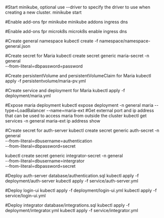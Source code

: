 #Start minikube, optional use --driver to specify the driver to use when creating a new cluster.
minikube start

#Enable add-ons fpr minikube
minikube addons ingress dns

#Enable add-ons fpr microk8s
microk8s enable ingress dns

#Create general namespace
kubectl create -f namespace/namespace-general.json

#Create secret for Maria
kubectl create secret generic maria-secret -n general \
--from-literal=dbpassword=password

#Create persistentVolume and persistentVolumeClaim for Maria
kubectl apply -f persistentvolume/maria-pv.yml

#Create service and deployment for Maria
kubectl apply -f deployment/maria.yml

#Expose maria deployment
kubectl expose deployment -n general maria --type=LoadBalancer --name=maria-ext
#Get external port and ip address that can be used to access maria from outside the cluster
kubectl get services -n general maria-ext
ip address show

#Create secret for auth-server
kubectl create secret generic auth-secret -n general \
--from-literal=dbusername=authentication \
--from-literal=dbpassword=secret

kubectl create secret generic integrator-secret -n general \
--from-literal=dbusername=intergrator \
--from-literal=dbpassword=secret

#Deploy auth-server
database/authentication.sql
kubectl apply -f deployment/auth-server
kubectl apply -f service/auth-server.yml

#Deploy login-ui
kubectl apply -f deployment/login-ui.yml
kubectl apply -f service/login-ui.yml

#Deploy integrator
database/integrations.sql
kubectl apply -f deployment/integrator.yml
kubectl apply -f service/integrator.yml


